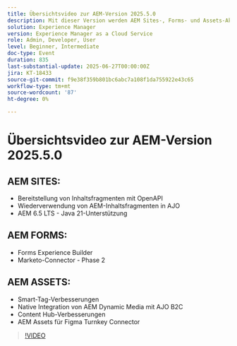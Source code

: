 ```yaml
---
title: Übersichtsvideo zur AEM-Version 2025.5.0
description: Mit dieser Version werden AEM Sites-, Forms- und Assets-Aktualisierungen hinzugefügt, einschließlich OpenAPI-Bereitstellung, Java 21-Unterstützung, Smart-Tags, Figma-Connector und Dynamic Media für AJO B2C.
solution: Experience Manager
version: Experience Manager as a Cloud Service
role: Admin, Developer, User
level: Beginner, Intermediate
doc-type: Event
duration: 835
last-substantial-update: 2025-06-27T00:00:00Z
jira: KT-18433
source-git-commit: f9e38f359b801bc6abc7a108f1da755922e43c65
workflow-type: tm+mt
source-wordcount: '87'
ht-degree: 0%

---
```



# Übersichtsvideo zur AEM-Version 2025.5.0

## AEM SITES:

* Bereitstellung von Inhaltsfragmenten mit OpenAPI
* Wiederverwendung von AEM-Inhaltsfragmenten in AJO
* AEM 6.5 LTS - Java 21-Unterstützung

## AEM FORMS:

* Forms Experience Builder
* Marketo-Connector - Phase 2

## AEM ASSETS:

* Smart-Tag-Verbesserungen
* Native Integration von AEM Dynamic Media mit AJO B2C
* Content Hub-Verbesserungen
* AEM Assets für Figma Turnkey Connector

>[!VIDEO](https://video.tv.adobe.com/v/3464359/?learn=on&enablevpops&captions=ger)
